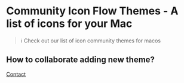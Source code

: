 # Community Icon Flow Themes - A list of icons for your Mac

> ℹ️ Check out our list of icon community themes for macos

## How to collaborate adding new theme?

[Contact](/issues)
